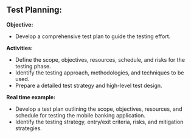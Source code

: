﻿## Test Planning: ##

**Objective:**

- Develop a comprehensive test plan to guide the testing effort.

**Activities:**

- Define the scope, objectives, resources, schedule, and risks for the testing phase.
- Identify the testing approach, methodologies, and techniques to be used.
- Prepare a detailed test strategy and high-level test design.

**Real time example:**

- Develop a test plan outlining the scope, objectives, resources, and schedule for testing the mobile banking application.
- Identify the testing strategy, entry/exit criteria, risks, and mitigation strategies.


